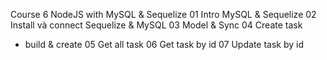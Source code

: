 Course 6 NodeJS with MySQL & Sequelize
01 Intro MySQL & Sequelize
02 Install và connect Sequelize & MySQL
03 Model & Sync
04 Create task
- build & create
05 Get all task
06 Get task by id
07 Update task by id